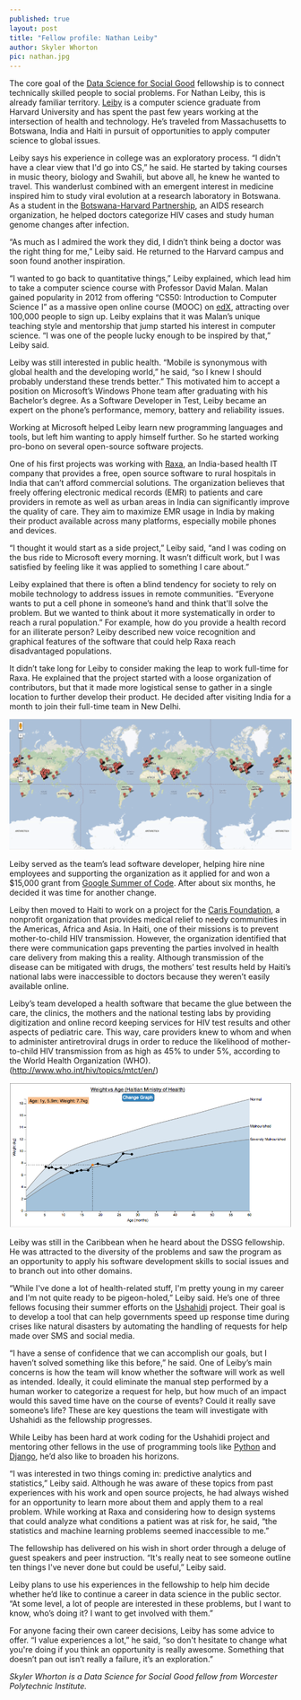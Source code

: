 ```yaml
---
published: true
layout: post
title: "Fellow profile: Nathan Leiby"
author: Skyler Whorton
pic: nathan.jpg
---
```


The core goal of the [Data Science for Social Good](http://www.dssg.io) fellowship is to connect technically skilled people to social problems. For Nathan Leiby, this is already familiar territory. [Leiby](http://www.nathanleiby.com/) is a computer science graduate from Harvard University and has spent the past few years working at the intersection of health and technology. He’s traveled from Massachusetts to Botswana, India and Haiti in pursuit of opportunities to apply computer science to global issues.
 
Leiby says his experience in college was an exploratory process. “I didn't have a clear view that I'd go into CS,” he said. He started by taking courses in music theory, biology and Swahili, but above all, he knew he wanted to travel. This wanderlust combined with an emergent interest in medicine inspired him to study viral evolution at a research laboratory in Botswana. As a student in the [Botswana-Harvard Partnership](http://www.hsph.harvard.edu/bhp/), an AIDS research organization, he helped doctors categorize HIV cases and study human genome changes after infection.
 
“As much as I admired the work they did, I didn’t think being a doctor was the right thing for me,” Leiby said. He returned to the Harvard campus and soon found another inspiration.
 
“I wanted to go back to quantitative things,” Leiby explained, which lead him to take a computer science course with Professor David Malan. Malan gained popularity in 2012 from offering “CS50: Introduction to Computer Science I” as a massive open online course (MOOC) on [edX](https://www.edx.org/), attracting over 100,000 people to sign up. Leiby explains that it was Malan’s unique teaching style and mentorship that jump started his interest in computer science. “I was one of the people lucky enough to be inspired by that,” Leiby said.
 
Leiby was still interested in public health. “Mobile is synonymous with global health and the developing world,” he said, “so I knew I should probably understand these trends better.” This motivated him to accept a position on Microsoft’s Windows Phone team after graduating with his Bachelor’s degree. As a Software Developer in Test, Leiby became an expert on the phone’s performance, memory, battery and reliability issues.
 
Working at Microsoft helped Leiby learn new programming languages and tools, but left him wanting to apply himself further. So he started working pro-bono on several open-source software projects.
 
One of his first projects was working with [Raxa](http://www.raxa.org/), an India-based health IT company that provides a free, open source software to rural hospitals in India that can’t afford commercial solutions. The organization believes that freely offering electronic medical records (EMR) to patients and care providers in remote as well as urban areas in India can significantly improve the quality of care. They aim to maximize EMR usage in India by making their product available across many platforms, especially mobile phones and devices.

“I thought it would start as a side project,” Leiby said, “and I was coding on the bus ride to Microsoft every morning. It wasn’t difficult work, but I was satisfied by feeling like it was applied to something I care about.”

Leiby explained that there is often a blind tendency for society to rely on mobile technology to address issues in remote communities. “Everyone wants to put a cell phone in someone’s hand and think that'll solve the problem. But we wanted to think about it more systematically in order to reach a rural population.” For example, how do you provide a health record for an illiterate person? Leiby described new voice recognition and graphical features of the software that could help Raxa reach disadvantaged populations.

It didn’t take long for Leiby to consider making the leap to work full-time for Raxa. He explained that the project started with a loose organization of contributors, but that it made more logistical sense to gather in a single location to further develop their product. He decided after visiting India for a month to join their full-time team in New Delhi.


<a href="http://raxa.org/content/map-raxa-contributors">
	<img src="/img/posts/raxa-contributors.png">
</a>

Leiby served as the team’s lead software developer, helping hire nine employees and supporting the organization as it applied for and won a $15,000 grant from [Google Summer of Code](http://www.google-melange.com/gsoc/homepage/google/gsoc2013). After about six months, he decided it was time for another change.

Leiby then moved to Haiti to work on a project for the [Caris Foundation](http://www.carisfoundation.org/), a nonprofit organization that provides medical relief to needy communities in the Americas, Africa and Asia. In Haiti, one of their missions is to prevent mother-to-child HIV transmission. However, the organization identified that there were communication gaps preventing the parties involved in health care delivery from making this a reality. Although transmission of the disease can be mitigated with drugs, the mothers’ test results held by Haiti’s national labs were inaccessible to doctors because they weren’t easily available online. 

Leiby’s team developed a health software that became the glue between the care, the clinics, the mothers and the national testing labs by providing digitization and online record keeping services for HIV test results and other aspects of pediatric care. This way, care providers knew to whom and when to administer antiretroviral drugs in order to reduce the likelihood of mother-to-child HIV transmission from as high as 45% to under 5%, according to the World Health Organization (WHO). (http://www.who.int/hiv/topics/mtct/en/)


<a href="http://nathanleiby.github.io/growthchart/">
	<img src="/img/posts/growth-chart.png">
</a>

Leiby was still in the Caribbean when he heard about the DSSG fellowship. He was attracted to the diversity of the problems and saw the program as an opportunity to apply his software development skills to social issues and to branch out into other domains.

“While I've done a lot of health-related stuff, I'm pretty young in my career and I'm not quite ready to be pigeon-holed,” Leiby said. He’s one of three fellows focusing their summer efforts on the [Ushahidi](/2013/07/15/ushahidi-machine-learning-for-human-rights.html) project. Their goal is to develop a tool that can help governments speed up response time during crises like natural disasters by automating the handling of requests for help made over SMS and social media.

“I have a sense of confidence that we can accomplish our goals, but I haven’t solved something like this before,” he said. One of Leiby’s main concerns is how the team will know whether the software will work as well as intended. Ideally, it could eliminate the manual step performed by a human worker to categorize a request for help, but how much of an impact would this saved time have on the course of events? Could it really save someone’s life? These are key questions the team will investigate with Ushahidi as the fellowship progresses.

While Leiby has been hard at work coding for the Ushahidi project and mentoring other fellows in the use of programming tools like [Python](http://www.python.org/) and [Django](https://www.djangoproject.com/), he’d also like to broaden his horizons.

“I was interested in two things coming in: predictive analytics and statistics,” Leiby said. Although he was aware of these topics from past experiences with his work and open source projects, he had always wished for an opportunity to learn more about them and apply them to a real problem. While working at Raxa and considering how to design systems that could analyze what conditions a patient was at risk for, he said, “the statistics and machine learning problems seemed inaccessible to me.”

The fellowship has delivered on his wish in short order through a deluge of guest speakers and peer instruction. “It's really neat to see someone outline ten things I've never done but could be useful,” Leiby said.
 
Leiby plans to use his experiences in the fellowship to help him decide whether he’d like to continue a career in data science in the public sector. “At some level, a lot of people are interested in these problems, but I want to know, who’s doing it? I want to get involved with them.”

For anyone facing their own career decisions, Leiby has some advice to offer. “I value experiences a lot,” he said, “so don't hesitate to change what you're doing if you think an opportunity is really awesome. Something that doesn’t pan out isn’t really a failure, it’s an exploration.”

*Skyler Whorton is a Data Science for Social Good fellow from Worcester Polytechnic Institute.*

